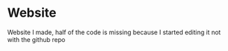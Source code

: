 # Website

Website I made, half of the code is missing because I started editing it not with the github repo 
